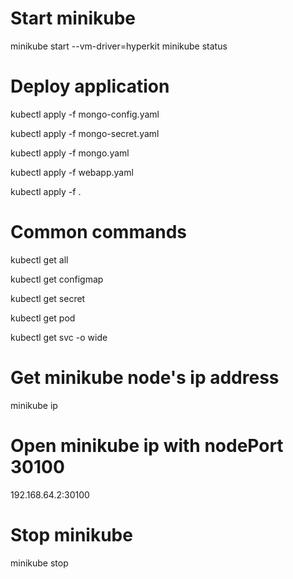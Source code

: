 # Start minikube

minikube start --vm-driver=hyperkit
minikube status

# Deploy application

kubectl apply -f mongo-config.yaml

kubectl apply -f mongo-secret.yaml

kubectl apply -f mongo.yaml

kubectl apply -f webapp.yaml

kubectl apply -f .

# Common commands

kubectl get all

kubectl get configmap

kubectl get secret

kubectl get pod

kubectl get svc -o wide

# Get minikube node's ip address

minikube ip

# Open minikube ip with nodePort 30100

192.168.64.2:30100

# Stop minikube

minikube stop
